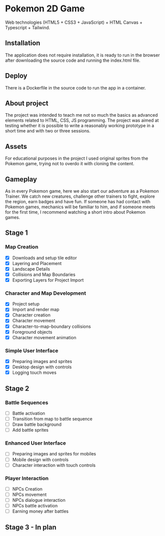 # Pokemon 2D Game

Web technologies (HTML5 + CSS3 + JavaScript) + HTML Canvas + Typescript + Tailwind.

## Installation

The application does not require installation, it is ready to run in the browser after downloading the source code and running the index.html file.

## Deploy

There is a Dockerfile in the source code to run the app in a container.

## About project

The project was intended to teach me not so much the basics as advanced elements related to HTML, CSS, JS programming. The project was aimed at testing whether it is possible to write a reasonably working prototype in a short time and with two or three sessions.

## Assets

For educational purposes in the project I used original sprites from the Pokemon game, trying not to overdo it with cloning the content.

## Gameplay

As in every Pokemon game, here we also start our adventure as a Pokemon Trainer. We catch new creatures, challenge other trainers to fight, explore the region, earn badges and have fun. If someone has had contact with Pokemon games, mechanics will be familiar to him, and if someone meets for the first time, I recommend watching a short intro about Pokemon games.

## Stage 1

### Map Creation
- [x] Downloads and setup tile editor
- [x] Layering and Placement
- [x] Landscape Details
- [x] Collisions and Map Boundaries
- [x] Exporting Layers for Project Import

### Character and Map Development
- [x] Project setup
- [x] Import and render map
- [x] Character creation
- [x] Character movement
- [x] Character-to-map-boundary collisions
- [x] Foreground objects
- [x] Character movement animation

### Simple User Interface
- [x] Preparing images and sprites
- [x] Desktop design with controls
- [x] Logging touch moves

## Stage 2

### Battle Sequences
- [ ] Battle activation
- [ ] Transition from map to battle sequence
- [ ] Draw battle background
- [ ] Add battle sprites

### Enhanced User Interface
- [ ] Preparing images and sprites for mobiles
- [ ] Mobile design with controls
- [ ] Character interaction with touch controls

### Player Interaction
- [ ] NPCs Creation
- [ ] NPCs movement
- [ ] NPCs dialogue interaction
- [ ] NPCs battle activation
- [ ] Earning money after battles

## Stage 3 - In plan
